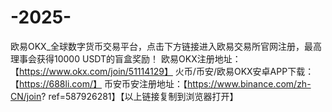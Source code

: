 # -2025-
欧易OKX_全球数字货币交易平台，点击下方链接进入欧易交易所官网注册，最高理事会获得10000 USDT的盲盒奖励！ 欧易OKX注册地址：【https://www.okx.com/join/51114129】 火币/币安/欧易OKX安卓APP下载：【https://688li.com/】 币安币安注册地址：【https://www.binance.com/zh-CN/join? ref=587926281】【以上链接复制到浏览器打开】
